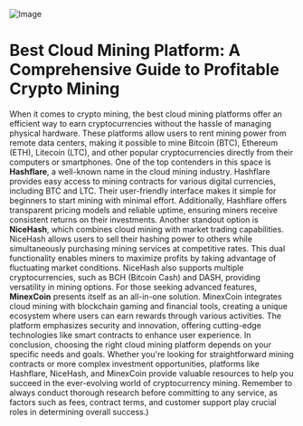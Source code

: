
![Image](https://github.com/user-attachments/assets/d7419ec9-dc67-403f-bf28-8faea5f1f74f)
# Best Cloud Mining Platform: A Comprehensive Guide to Profitable Crypto Mining
When it comes to crypto mining, the best cloud mining platforms offer an efficient way to earn cryptocurrencies without the hassle of managing physical hardware. These platforms allow users to rent mining power from remote data centers, making it possible to mine Bitcoin (BTC), Ethereum (ETH), Litecoin (LTC), and other popular cryptocurrencies directly from their computers or smartphones.
One of the top contenders in this space is **Hashflare**, a well-known name in the cloud mining industry. Hashflare provides easy access to mining contracts for various digital currencies, including BTC and LTC. Their user-friendly interface makes it simple for beginners to start mining with minimal effort. Additionally, Hashflare offers transparent pricing models and reliable uptime, ensuring miners receive consistent returns on their investments.
Another standout option is **NiceHash**, which combines cloud mining with market trading capabilities. NiceHash allows users to sell their hashing power to others while simultaneously purchasing mining services at competitive rates. This dual functionality enables miners to maximize profits by taking advantage of fluctuating market conditions. NiceHash also supports multiple cryptocurrencies, such as BCH (Bitcoin Cash) and DASH, providing versatility in mining options.
For those seeking advanced features, **MinexCoin** presents itself as an all-in-one solution. MinexCoin integrates cloud mining with blockchain gaming and financial tools, creating a unique ecosystem where users can earn rewards through various activities. The platform emphasizes security and innovation, offering cutting-edge technologies like smart contracts to enhance user experience.
In conclusion, choosing the right cloud mining platform depends on your specific needs and goals. Whether you're looking for straightforward mining contracts or more complex investment opportunities, platforms like Hashflare, NiceHash, and MinexCoin provide valuable resources to help you succeed in the ever-evolving world of cryptocurrency mining. Remember to always conduct thorough research before committing to any service, as factors such as fees, contract terms, and customer support play crucial roles in determining overall success.)
